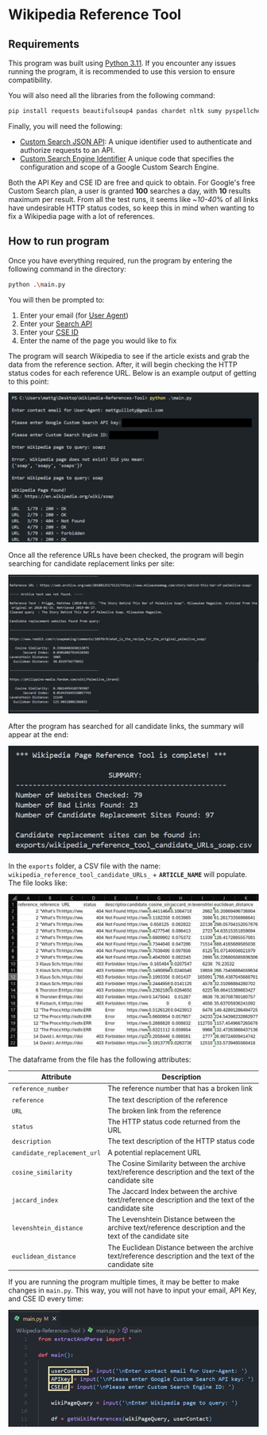 # Wikipedia Reference Tool

## Requirements

This program was built using [Python 3.11](https://www.python.org/downloads/release/python-3110/). If you encounter any issues running the program, it is recommended to use this version to ensure compatibility.

You will also need all the libraries from the following command:

```bash
pip install requests beautifulsoup4 pandas chardet nltk sumy pyspellchecker spacy scikit-learn levenshtein scipy
```

Finally, you will need the following:

- [Custom Search JSON API](https://developers.google.com/custom-search/v1/overview): A unique identifier used to authenticate and authorize requests to an API.
- [Custom Search Engine Identifier](https://programmablesearchengine.google.com/controlpanel/all) A unique code that specifies the configuration and scope of a Google Custom Search Engine.

Both the API Key and CSE ID are free and quick to obtain. For Google's free Custom Search plan, a user is granted **100** searches a day, with **10** results maximum per result. From all the test runs, it seems like ~*10-40*% of all links have undesirable HTTP status codes, so keep this in mind when wanting to fix a Wikipedia page with a lot of references.

## How to run program

Once you have everything required, run the program by entering the following command in the directory:

```bash
python .\main.py
```

You will then be prompted to:
1. Enter your email (for [User Agent](https://developer.mozilla.org/en-US/docs/Glossary/User_agent))
2. Enter your [Search API](https://developers.google.com/custom-search/v1/overview) 
3. Enter your [CSE ID](https://programmablesearchengine.google.com/controlpanel/all)
4. Enter the name of the page you would like to fix

The program will search Wikipedia to see if the article exists and grab the data from the reference section. After, it will begin checking the HTTP status codes for each reference URL. Below is an example output of getting to this point:

![](images/ss1.jpg)

Once all the reference URLs have been checked, the program will begin searching for candidate replacement links per site: 

![](images/ss2.jpg?)

After the program has searched for all candidate links, the summary will appear at the end:

![](images/ss3.jpg)

In the `exports` folder, a CSV file with the name: 
`wikipedia_reference_tool_candidate_URLs_` + **`ARTICLE_NAME`** will populate. The file looks like:

![](images/ss4.jpg)

The dataframe from the file has the following attributes:

| Attribute | Description |
|----------|----------|
| `reference_number`    | The reference number that has a broken link |
| `reference`    | The text description of the reference   |
| `URL`    | The broken link from the reference   |
| `status`    | The HTTP status code returned from the URL   |
| `description`    | The text description of the HTTP status code   |
| `candidate_replacement_url`    | A potential replacement URL  |
| `cosine_similarity`    | The Cosine Similarity between the archive text/reference description and the text of the candidate site   |
| `jaccard_index`   | The Jaccard Index between the archive text/reference description and the text of the candidate site   |
| `levenshtein_distance`    | The Levenshtein Distance between the archive text/reference description and the text of the candidate site   |
| `euclidean_distance`   | The Euclidean Distance between the archive text/reference description and the text of the candidate site  |

If you are running the program multiple times, it may be better to make changes in `main.py`. This way, you will not have to input your email, API Key, and CSE ID every time:

![](images/ss5.jpg)

<!-- ## Examples

In the `exports` folder, you'll be able to find some previous CSV files from testing the tool. 

In addition, there's an explanation and demonstration of the tool here → LINK YOUTUBE VIDEO. -->
